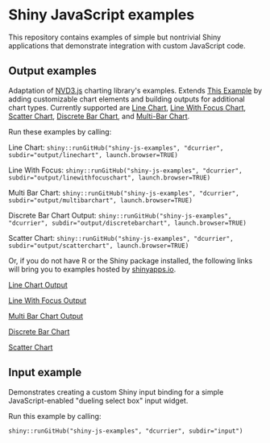 # Shiny JavaScript examples

This repository contains examples of simple but nontrivial Shiny applications that demonstrate integration with custom JavaScript code.

## Output examples

Adaptation of [NVD3.js](http://nv3d.org/) charting library's examples. Extends [This Example](http://github.com/jcheng5/shiny-js-examples) by adding customizable chart elements and building outputs for additional chart types.  Currently supported are [Line Chart](http://nvd3.org/examples/line.html), [Line With Focus Chart](http://nvd3.org/examples/lineWithFocus.html), [Scatter Chart](http://nvd3.org/examples/scatter.html), [Discrete Bar Chart](http://nvd3.org/examples/discreteBar.html), and [Multi-Bar Chart](http://nvd3.org/examples/multibar.html).

Run these examples by calling:

Line Chart:
`shiny::runGitHub("shiny-js-examples", "dcurrier", subdir="output/linechart", launch.browser=TRUE)`

Line With Focus:
`shiny::runGitHub("shiny-js-examples", "dcurrier", subdir="output/linewithfocuschart", launch.browser=TRUE)`

Multi Bar Chart:
`shiny::runGitHub("shiny-js-examples", "dcurrier", subdir="output/multibarchart", launch.browser=TRUE)`

Discrete Bar Chart Output:
`shiny::runGitHub("shiny-js-examples", "dcurrier", subdir="output/discretebarchart", launch.browser=TRUE)`

Scatter Chart:
`shiny::runGitHub("shiny-js-examples", "dcurrier", subdir="output/scatterchart", launch.browser=TRUE)`


Or, if you do not have R or the Shiny package installed, the following links will bring you to examples hosted by [shinyapps.io](http://www.shinyapps.io).

[Line Chart Output](http://dcurrier.shinyapps.io/shiny-js-linechart)

[Line With Focus Output](http://dcurrier.shinyapps.io/shiny-js-linewihtfocus)

[Multi Bar Chart Output](http://dcurrier.shinyapps.io/shiny-js-multibarchart)

[Discrete Bar Chart](http://dcurrier.shinyapps.io/discretebarchart)

[Scatter Chart](http://dcurrier.shinyapps.io/shiny-js-scatterchart)



## Input example

Demonstrates creating a custom Shiny input binding for a simple JavaScript-enabled "dueling select box" input widget.

Run this example by calling:

`shiny::runGitHub("shiny-js-examples", "dcurrier", subdir="input")`
